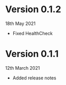 # Version 0.1.2
18th May 2021

- Fixed HealthCheck

# Version 0.1.1
12th March 2021

- Added release notes